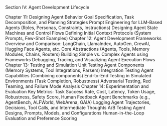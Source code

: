 Section IV: Agent Development Lifecycle

Chapter 11: Designing Agent Behavior
Goal Specification, Task Decomposition, and Planning Strategies
Prompt Engineering for LLM-Based Agents (Roles, Personas, Constraints, Instructions)
Designing Agent State Machines and Control Flows
Defining Initial Context Protocols (System Prompts, Few-Shot Examples)
Chapter 12: Agent Development Frameworks
Overview and Comparison: LangChain, LlamaIndex, AutoGen, CrewAI, Hugging Face Agents, etc.
Core Abstractions (Agents, Tools, Memory Modules, Chains, Routers)
Building Simple vs. Complex Agents using Frameworks
Debugging, Tracing, and Visualizing Agent Execution Flows
Chapter 13: Testing and Simulation
Unit Testing Agent Components (Memory Systems, Tool Integrations, Parsers)
Integration Testing Agent Capabilities (Combining components)
End-to-End Testing in Simulated Environments (Task Completion, Robustness)
Adversarial Testing, Red Teaming, and Failure Mode Analysis
Chapter 14: Experimentation and Evaluation
Key Metrics: Task Success Rate, Cost, Latency, Token Usage, Robustness, Safety Score, Human Feedback
Agent Benchmarks (e.g., AgentBench, ALFWorld, WebArena, GAIA)
Logging Agent Trajectories, Decisions, Tool Calls, and Intermediate Thoughts
A/B Testing Agent Designs, Prompts, Models, and Configurations
Human-in-the-Loop Evaluation and Preference Scoring
